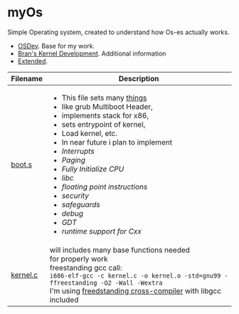 # myOs
Simple Operating system, created to understand how Os-es actually works.

* [OSDev](http://wiki.osdev.org/Main_Page). Base for my work.
* [Bran's Kernel Development](http://www.osdever.net/bkerndev/index.php). Additional information
* [Extended](http://www.cs.vu.nl/~herbertb/misc/writingkernels.txt).

|Filename    |Description                       |
|------------|----------------------------------|
|[boot.s](https://github.com/sebastianbakala/myOs/blob/master/boot.s)      |<ul><li>This file sets many [things](https://www.gnu.org/software/grub/manual/multiboot/html_node/boot_002eS.html)</li><li>like grub Multiboot Header,</li><li>implements stack for x86,</li><li>sets entrypoint of kernel,</li><li>Load kernel, etc.</li><li>In near future i plan to implement</li><li> *Interrupts*</li><li> *Paging*</li><li> *Fully Initialize CPU*</li><li> *libc*</li><li> *floating point instructions*</li><li> *security*</li><li> *safeguards*</li><li> *debug*</li><li> *GDT*</li><li> *runtime support for Cxx*</li></ul>
|[kernel.c](https://github.com/sebastianbakala/myOs/blob/master/kernel.c)    |will includes many base functions needed</br> for properly work</br>freestanding gcc call:</br>`i686-elf-gcc -c kernel.c -o kernel.o -std=gnu99 -ffreestanding -O2 -Wall -Wextra`</br>I'm using [freedstanding cross-compiler](https://github.com/lordmilko/i686-elf-tools) with libgcc included|
